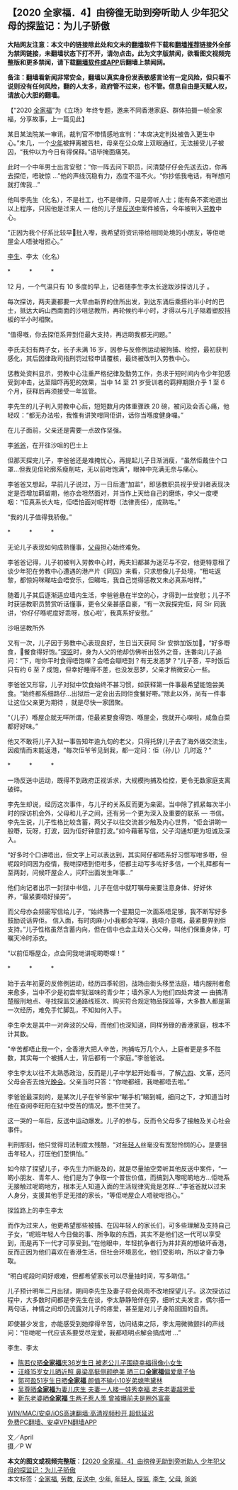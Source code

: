  <h2>【2020 全家福．4】由徬徨无助到旁听助人 少年犯父母的探监记：为儿子骄傲</h2> <p class="notice"><b>大陆网友注意：本文中的链接除此处和文末的<a href="https://github.com/bannedbook/fanqiang" >翻墙</a>软件下载和<a href="https://github.com/killgcd/justmysocks/blob/master/README.md">翻墙推荐</a>链接外全部为禁网链接，未翻墙状态下打不开，请勿点击。此为文字版禁闻，欲看图文视频完整版和更多禁闻，请下载<a href="https://github.com/bannedbook/fanqiang">翻墙软件或APP</a>后翻墙上禁闻网。</p><p>备注：翻墙看新闻非常安全，翻墙以真实身份发表敏感言论有一定风险，但只看不说则没有任何风险，翻的人太多，政府管不过来，也不管。信息自由是天赋人权，请放心大胆的翻墙。</b></p>  <div class="entry">  <p>【“2020 <a href="https://www.bannedbook.org/bnews/tag/%E5%85%A8%E5%AE%B6%E7%A6%8F/" class="st_tag internal_tag" rel="tag" title="标签 全家福 下的日志">全家福</a>”为《立场》年终专题，邀来不同香港家庭、群体拍摄一帧全家福，分享故事，上一篇见此】</p> <p>某日某法院某一审讯，裁判官不带情感地宣判：“本席决定判处被告入更生中心。”未几，一个<a href="https://www.bannedbook.org/bnews/tag/%E5%B0%91%E5%B9%B4/" class="st_tag internal_tag" rel="tag" title="标签 少年 下的日志">少年</a>被押离被告栏，母亲在公众席上双眼通红，无法接受儿子被囚，“我仲以为今日有得保释。”语毕掩面痛哭。</p> <p>此时一个中年男士出言安慰：“你一阵去问下职员，问清楚仔仔会先送去边，你再去探佢，唔驶惊 …”他的声线沉稳有力，态度不温不火。“你抄低我电话，有咩想问就打俾我…”</p> <p>他叫李先生（化名），不是社工，也不是律师，只是旁听人士；能有条不紊地道出以上程序，只因他是过来人 — 他的儿子是<a href="https://www.bannedbook.org/bnews/tag/%E5%8F%8D%E9%80%81%E4%B8%AD/" class="st_tag internal_tag" rel="tag" title="标签 反送中 下的日志">反送中</a>案件被告，今年被判入<a href="https://www.bannedbook.org/bnews/tag/%E5%8A%B3%E6%95%99/" class="st_tag internal_tag" rel="tag" title="标签 劳教 下的日志">劳教</a>中心。</p> <p>“正因为我个仔系比较早𠮶批入嚟，我希望将资讯带给相同处境的小朋友，等佢哋屋企人唔驶咁担心。”</p> <p><a href="https://www.bannedbook.org/bnews/tag/%e6%9d%8e%e7%94%9f/" class="st_tag internal_tag" rel="tag" title="标签 李生 下的日志">李生</a>、李太（化名）</p> <p>*　　　*　　　*</p> <p>12 月，一个气温只有 10 多度的早上，记者随李生李太长途跋涉探访儿子 。</p> <p>每次探访，两夫妻都要一大早由新界的住所出发，到达东涌后乘搭约半小时的巴士，抵达大屿山西南面的沙咀惩教所，再轮候约半小时，才得以与儿子隔着塑胶挡板的半小时相聚。</p> <p>“值得嘅，你去探佢系畀到佢最大支持，再远啲我都无问题。”</p> <p>李氏夫妇有两子女，长子未满 16 岁，因参与反修例运动被拘捕、检控，最初获判感化，其后因律政司指刑罚过轻申请覆核，最终被改判入劳教中心。</p> <p>惩教处资料显示，劳教中心注重严格纪律及勤劳工作，务求于短时间内令少年犯感受到冲击，达至阻吓再犯的效果，当中 14 至 21 岁受训者的羁押期限介乎 1 至 6 个月，获释后再须接受一年监管。</p>  <p>李先生的儿子判入劳教中心后，短短数月内体重骤跌 20 磅，被问及会否心痛，他轻叹：“都无办法啦，我惟有讲笑咁同佢讲，话你当喺度健身囉。”</p> <p>在儿子面前，父亲还是需要一点故作坚强。</p> <p>李<a href="https://www.bannedbook.org/bnews/tag/%e7%88%b8%e7%88%b8/" class="st_tag internal_tag" rel="tag" title="标签 爸爸 下的日志">爸爸</a>，在开往沙咀的巴士上</p> <p>但那天探完儿子，李爸爸还是难掩忧心，再提起儿子日渐消瘦，“虽然佢戴住个口罩…但我见佢轮廓系瘦削咗，无以前咁饱满”，眼神中充满无奈与痛心。</p> <p>李爸爸又想起，早前儿子说过，万一日后遭“加监”，即惩教职员视乎受训者表现决定是否增加羁留期，他亦会坦然面对，并当作上天给自己的磨练，李父一度哽咽：“佢真系长大咗，佢唔怕面对呢样嘢（法律责任），成熟咗。”</p> <p>“我的儿子值得我骄傲。”</p> <p>*　　　*　　　*</p> <p>无论儿子表现如何成熟懂事，<a href="https://www.bannedbook.org/bnews/tag/%e7%88%b6%e6%af%8d/" class="st_tag internal_tag" rel="tag" title="标签 父母 下的日志">父母</a>担心始终难免。</p> <p>李爸爸记得，儿子初被判入劳教中心时，两夫妇都甚为迷茫与不安，他更特意租了谈少年犯在劳教中心遭遇的港产片《同囚》来看，只求想像儿子处境，“租咗返黎，都惊妈咪睇咗会唔安乐，但睇咗，我自己觉得惩教又未必真系咁样。”</p> <p>随着儿子其后逐渐适应墙内生活，李爸爸悬在半空的心，才得到一丝安慰；儿子不时获惩教职员赞赏听话懂事，更令父亲甚感自豪，“有一次我探完佢，阿 Sir 同我讲，‘你仔仔喺呢度好乖呀，放心啦’，我真系好安慰。”</p> <p>沙咀惩教所外</p> <p>又有一次，儿子因于劳教中心表现良好，生日当天获阿 Sir 安排加饭加𩠌，“好多嘢食，𠮶餐食得好饱。”<a href="https://www.bannedbook.org/bnews/tag/%e6%8e%a2%e7%9b%91/" class="st_tag internal_tag" rel="tag" title="标签 探监 下的日志">探监</a>时，身为人父的他却仿佛听出弦外之音，连番向儿子追问：“下，咁你平时食得唔饱㗎？会唔会瞓唔到？有无发恶梦？”儿子答，平时饭后只有约 6 至 7 成饱，但幸好睡得不差，也没发恶梦，父亲才稍微安心一些。</p>  <p>李爸爸又形容，儿子对狱中饮食始终不甚习惯，如获释第一件事最希望能饱尝美食。“始终都系细路仔…出狱后一定会出去同佢食餐好嘢。”除此以外，尚有一件事让这位父亲更为期待 ，就是尽快一家团聚。</p> <p>“（儿子）喺屋企就无咩所谓，佢最紧要食得饱、喺屋企，我就开心㗎啦，咸鱼白菜都好好味。”</p> <p>他又不敢将儿子入狱一事告知年逾九旬的老父，只得托辞儿子去了海外做交流生，因疫情而未能返港，“每次佢爷爷见到我，都一定问：佢（孙儿）几时返？”</p> <p>*　　　*　　　*</p> <p>一场反送中运动，既得不到政府正视诉求，大规模拘捕及检控，更令无数家庭支离破碎。</p> <p>李先生却说，经历这次事件，与儿子的关系反而更为亲密。当中除了抓紧每次半小时的探访机会外，父母和儿子之间，还有另一个更为深入及重要的联系 — 书信。李先生说，儿子性格比较含蓄，两父子以往交流甚少触及内心世界，“佢会讲啲一般嘢，玩呀，打波，因为佢好钟意打波。”如今藉著写信，父子沟通却更为坦诚及深入。</p> <p>“好多时个口讲唔出，但文字上可以表达到，其实阿仔都唔系好习惯写咁多嘢，但呢段时间因为疫情，我哋探唔到佢咁多，佢都主动写多咗好多信，一个礼拜都有一至两封，问候吓屋企人，问吓出面发生咩事…”</p> <p>他们向记者出示一封狱中书信，儿子在信中就叮嘱母亲要注意身体、好好休养，“最紧要唔好操劳”。</p> <p>而父母亦会频密写信给儿子，“始终靠一个星期见一次面系唔足够，我不断写好多鼓励说话畀佢。 信入面，有时肉麻小小我都会写㗎，我唔介意嘅，最紧要畀到佢支持。”儿子性格虽然含蓄内向，但在信中也会主动关心父母，叫他们保重身体，叮嘱天冷时添衣。</p> <p>“以前佢喺屋企，点会同我哋讲呢啲嘢㗎！”</p> <p>*　　　*　　　*</p> <p>始于去年初夏的反修例运动，经历四季轮回，战场由街头移至法庭，墙内服刑者愈来愈多，当中不少是初尝牢狱滋味的青少年；墙外家人为他们四处奔波 — 由搞清楚服刑地点、寻找探监交通路线班次、购买符合规定物品探监等，大多数人都是第一次经历，难免手忙脚乱，不知如何入手。</p>  <p>李生李太是其中一对奔波的父母，而他们也深知道，同样劳碌的香港家庭，根本不计其数。</p> <p>“辛苦都唔止我一个，全香港大把人辛苦，拘捕咗万几个人，上庭者更是多不胜数，其实每一个被捕人士，背后都有一个家庭。”李爸爸说。</p> <p>李生李太以往不太熟悉政治，反而是儿子中学起开始看书，了解<span class='wp_keywordlink'><a href="https://www.bannedbook.org/forum2/topic2509.html" title="《中国六四真相》" target="_blank">六四</a></span>、文革，还问父母会否去烛光<span class='wp_keywordlink_affiliate'><a href="https://zh-cn.shenyunperformingarts.org/" title="晚会" target="_blank">晚会</a></span>。父亲当时只答：“你哋都细，我哋都唔去啦。”</p> <p>李爸爸最深刻的，是某次儿子在爷爷家中“睇手机”睇到喊，细问之下，才知道当时他在查阅李旺阳在狱中受苦的情况，憋不住哭了。</p> <p>这一哭的一年后，反送中运动爆发。儿子的参与，反而令父母多了接触及关心社会事件。</p> <p>判刑那刻，他只觉得司法制度太残酷，“对<a href="https://www.bannedbook.org/bnews/tag/%e5%b9%b4%e8%bd%bb%e4%ba%ba/" class="st_tag internal_tag" rel="tag" title="标签 年轻人 下的日志">年轻人</a>丝毫没有宽恕怜悯的心，是要狙击年轻人，打压他们至惧怕。”</p> <p>如今除了探望儿子，李先生力所能及的，就是尽量抽空旁听其他反送中案件，“一啲小朋友、青年人、他们是为了争取一个普世价值，而搞到入嚟呢啲地方…佢哋系无接触过呢啲地方，根本无人知道入面的生活规律究竟是怎样…”李爸爸就以过来人身分，支援其他手足无措的家长，“等佢哋屋企人唔驶咁担心。”</p> <p>探监路上的李生李太</p> <p>而作为过来人，他更希望那些被捕、在囚年轻人的家长们，可多些理解及支持自己子女，“呢班年轻人今日做的事、所争取的东西，其实不是他们这一代可以享受到，而是再下一代才可享受到。”在他眼中，年轻抗争者行为并非真的想破坏香港，反而正因为他们喜欢在香港生活，但社会环境恶化，他们受影响，所以才奋力争取。</p> <p>“明白呢段时间好艰难，但都希望家长可以尽量抽时间，写多啲信。”</p> <p>儿子预计明年二月出狱，期间李先生及妻子将会风雨不改地探望儿子。这次探访过程中，大多数时间都是李先生在谈，李太静静陪伴在旁，细听丈夫发言，偶尔搭一两句话，神情之间却仍流露对儿子的疼爱，甚至是对儿子身陷囹圄的自责。</p> <p>即使甚少发言，亦能感受到她撑得辛苦，访问结束之际，李太用微微颤抖的声线问：“佢哋呢一代应该系要受尽宠爱，我都唔明点解会搞成咁 &#8230;”</p>  <p>李生、李太</p> <ul class='op-related-articles' title='相关阅读'> <li><a href='https://www.bannedbook.org/bnews/yule/20201216/1448396.html' target='_blank'>陈若仪晒<b>全家福</b>庆36岁生日 被老公儿子围绕幸福得像小女生</a></li> <li><a href='https://www.bannedbook.org/bnews/yule/20201130/1439246.html' target='_blank'>汪峰15岁女儿晒近照 鼻梁高挺侧颜绝美 晒三口<b>全家福</b>偏爱章子怡</a></li> <li><a href='https://www.bannedbook.org/bnews/yule/20201129/1438875.html' target='_blank'>郭可盈51岁生日晒<b>全家福</b> 颜值不输小10岁弟媳熊黛林</a></li> <li><a href='https://www.bannedbook.org/bnews/yule/20201012/1412082.html' target='_blank'>吴尊晒<b>全家福</b>为妻儿庆生 夫妻一人搂一娃秀幸福 老夫老妻超恩爱</a></li> <li><a href='https://www.bannedbook.org/bnews/yule/20201010/1411103.html' target='_blank'>靳东老婆晒<b>全家福</b> 生两子惹人羡 曾被曝前夫是圈外富豪</a></li> </ul> <p class="texttj"> <a href="https://github.com/bannedbook/fanqiang/wiki/V2ray%E6%9C%BA%E5%9C%BA" target="_blank">WIN/MAC/安卓/iOS高速翻墙:高清视频秒开,超低延迟</a><br/> <a href="https://github.com/bannedbook/fanqiang/wiki/%E7%A6%81%E9%97%BB%E7%BD%91%E5%AE%89%E5%8D%93%E7%BF%BB%E5%A2%99%E6%96%B0%E9%97%BBAPP" target="_blank">免费PC翻墙、安卓VPN翻墙APP</a></p><p>文／April<br /> 摄／P W</p><a name='sharetosocial'></a>       <div><b>本文的图文或视频完整版</b>：<a href='https://www.bannedbook.org/bnews/comments/20201223/1453030.html'>【2020 全家福．4】由徬徨无助到旁听助人 少年犯父母的探监记：为儿子骄傲</a></div>  </div><!--END ENTRY--> <div class="postfooter"> <div>本文标签：<a href="https://www.bannedbook.org/bnews/tag/%E5%85%A8%E5%AE%B6%E7%A6%8F/" rel="tag">全家福</a>, <a href="https://www.bannedbook.org/bnews/tag/%E5%8A%B3%E6%95%99/" rel="tag">劳教</a>, <a href="https://www.bannedbook.org/bnews/tag/%E5%8F%8D%E9%80%81%E4%B8%AD/" rel="tag">反送中</a>, <a href="https://www.bannedbook.org/bnews/tag/%E5%B0%91%E5%B9%B4/" rel="tag">少年</a>, <a href="https://www.bannedbook.org/bnews/tag/%e5%b9%b4%e8%bd%bb%e4%ba%ba/" rel="tag">年轻人</a>, <a href="https://www.bannedbook.org/bnews/tag/%e6%8e%a2%e7%9b%91/" rel="tag">探监</a>, <a href="https://www.bannedbook.org/bnews/tag/%e6%9d%8e%e7%94%9f/" rel="tag">李生</a>, <a href="https://www.bannedbook.org/bnews/tag/%e7%88%b6%e6%af%8d/" rel="tag">父母</a>, <a href="https://www.bannedbook.org/bnews/tag/%e7%88%b8%e7%88%b8/" rel="tag">爸爸</a></div>  </div><!--END POSTFOOTER--> 